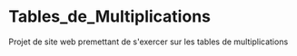 # Tables_de_Multiplications
Projet de site web premettant de s'exercer sur les tables de multiplications
